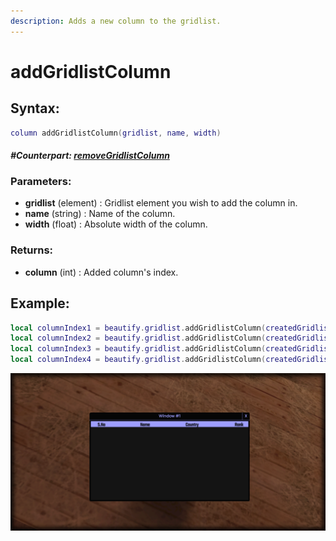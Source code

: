 ```yaml
---
description: Adds a new column to the gridlist.
---
```


# addGridlistColumn

## **Syntax:**

```lua
column addGridlistColumn(gridlist, name, width)
```

#### _**\#Counterpart:**_ [_**removeGridlistColumn**_](removegridlistcolumn.md)

### **Parameters:**

* **gridlist** \(element\) : Gridlist element you wish to add the column in.
* **name** \(string\) : Name of the column.
* **width** \(float\) : Absolute width of the column.

### **Returns:**

* **column** \(int\) : Added column's index.

## **Example:**

```lua
local columnIndex1 = beautify.gridlist.addGridlistColumn(createdGridlist, "S.No", 75)
local columnIndex2 = beautify.gridlist.addGridlistColumn(createdGridlist, "Name", 250)
local columnIndex3 = beautify.gridlist.addGridlistColumn(createdGridlist, "Country", 100)
local columnIndex4 = beautify.gridlist.addGridlistColumn(createdGridlist, "Rank", 250)
```

<img src="snaps/APIs/addGridlistColumn.png" alt=""/>
